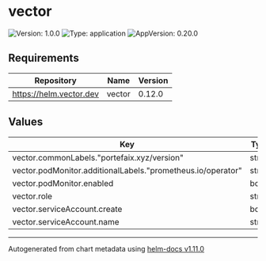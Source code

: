 # vector

![Version: 1.0.0](https://img.shields.io/badge/Version-1.0.0-informational?style=flat-square) ![Type: application](https://img.shields.io/badge/Type-application-informational?style=flat-square) ![AppVersion: 0.20.0](https://img.shields.io/badge/AppVersion-0.20.0-informational?style=flat-square)

## Requirements

| Repository | Name | Version |
|------------|------|---------|
| https://helm.vector.dev | vector | 0.12.0 |

## Values

| Key | Type | Default | Description |
|-----|------|---------|-------------|
| vector.commonLabels."portefaix.xyz/version" | string | `"v0.54.0"` |  |
| vector.podMonitor.additionalLabels."prometheus.io/operator" | string | `"portefaix"` |  |
| vector.podMonitor.enabled | bool | `true` |  |
| vector.role | string | `"Agent"` |  |
| vector.serviceAccount.create | bool | `true` |  |
| vector.serviceAccount.name | string | `"vector"` |  |

----------------------------------------------
Autogenerated from chart metadata using [helm-docs v1.11.0](https://github.com/norwoodj/helm-docs/releases/v1.11.0)
